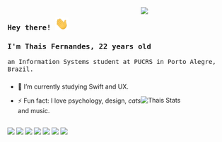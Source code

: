 <img align="right" width="40%" src="https://media2.giphy.com/media/LMcB8XospGZO8UQq87/giphy.gif?cid=ecf05e4741bce68b6f940ff1ad9e1167f8d8351d382e3982&rid=giphy.gif"/>

### <samp>Hey there! <img src="https://raw.githubusercontent.com/ABSphreak/ABSphreak/master/gifs/Hi.gif" width="30px" /></samp>

### <samp> I'm Thais Fernandes, 22 years old </samp>

<samp>an Information Systems student at PUCRS in Porto Alegre, Brazil. </samp>

###

- 🔭 I’m currently studying Swift and UX.

[<img align="right" src="https://github-readme-stats.vercel.app/api?username=thaisrfernandes&show_icons=true&theme=buefy" alt="Thais Stats" width="40%" /> ](https://github.com/thaisrfernandes)

- ⚡ Fun fact: I love psychology, design, *cats* and music.

##

<img src="https://img.shields.io/badge/-Swift-white" /> <img src="https://img.shields.io/badge/-React%20Native-green" /> <img src="https://img.shields.io/badge/-React%20JS-blueviolet" /> <img src="https://img.shields.io/badge/-JS/TS-ff69b4" /> <img src="https://img.shields.io/badge/-CSS-blue" /> <img src="https://img.shields.io/badge/-HTML-yellowgreen" /> <img src="https://img.shields.io/badge/-Java-grey" />


